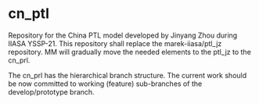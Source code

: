 # cn_ptl
Repository for the China PTL model developed by Jinyang Zhou during IIASA YSSP-21. This repository shall replace the marek-iiasa/ptl_jz repository. MM will gradually move the needed elements to the ptl_jz to the cn_prl.

The cn_prl has the hierarchical branch structure. The current work should be now committed to working (feature) sub-branches of the develop/prototype branch.
